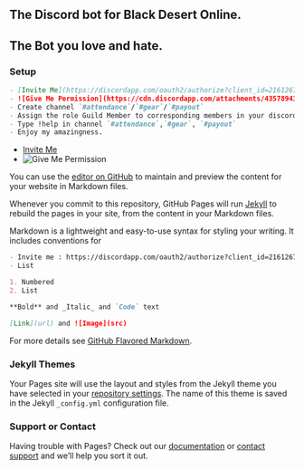 ## The Discord bot for Black Desert Online.
## The Bot you love and hate.

### Setup

```markdown
- [Invite Me](https://discordapp.com/oauth2/authorize?client_id=216126789406162945&scope=bot&permissions=268446784) 
- ![Give Me Permission](https://cdn.discordapp.com/attachments/435789412974985217/437917296044933122/unknown.png)
- Create channel `#attendance`/`#gear`/`#payout`
- Assign the role Guild Member to corresponding members in your discord channel.
- Type !help in channel `#attendance`,`#gear`, `#payout`
- Enjoy my amazingness.
```

- [Invite Me](https://discordapp.com/oauth2/authorize?client_id=216126789406162945&scope=bot&permissions=268446784) 
- ![Give Me Permission](https://cdn.discordapp.com/attachments/435789412974985217/437917296044933122/unknown.png)

You can use the [editor on GitHub](https://github.com/resems/lookingatyoufunny/edit/master/README.md) to maintain and preview the content for your website in Markdown files.

Whenever you commit to this repository, GitHub Pages will run [Jekyll](https://jekyllrb.com/) to rebuild the pages in your site, from the content in your Markdown files.

Markdown is a lightweight and easy-to-use syntax for styling your writing. It includes conventions for

```markdown
- Invite me : https://discordapp.com/oauth2/authorize?client_id=216126789406162945&scope=bot&permissions=268446784
- List

1. Numbered
2. List

**Bold** and _Italic_ and `Code` text

[Link](url) and ![Image](src)
```

For more details see [GitHub Flavored Markdown](https://guides.github.com/features/mastering-markdown/).

### Jekyll Themes

Your Pages site will use the layout and styles from the Jekyll theme you have selected in your [repository settings](https://github.com/resems/lookingatyoufunny/settings). The name of this theme is saved in the Jekyll `_config.yml` configuration file.

### Support or Contact

Having trouble with Pages? Check out our [documentation](https://help.github.com/categories/github-pages-basics/) or [contact support](https://github.com/contact) and we’ll help you sort it out.
